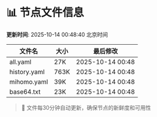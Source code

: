 # 📊 节点文件信息

**更新时间**: 2025-10-14 00:48:40 北京时间

| 文件名 | 大小 | 最后修改 |
|--------|------|----------|
| all.yaml | 27K | 2025-10-14 00:48 |
| history.yaml | 763K | 2025-10-14 00:48 |
| mihomo.yaml | 39K | 2025-10-14 00:48 |
| base64.txt | 23K | 2025-10-14 00:48 |

> 🔄 文件每30分钟自动更新，确保节点的新鲜度和可用性
